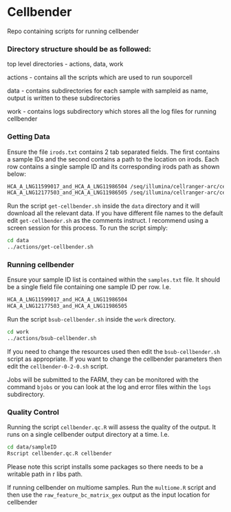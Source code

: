 # Cellbender
Repo containing scripts for running cellbender

### Directory structure should be as followed:

top level directories - actions, data, work

actions - contains all the scripts which are used to run souporcell

data - contains subdirectories for each sample with sampleid as name, output is written to these subdirectories

work - contains logs subdirectory which stores all the log files for running cellbender

### Getting Data

Ensure the file `irods.txt` contains 2 tab separated fields. The first contains a sample IDs and the second contains a path to the location on irods. 
Each row contains a single sample ID and its corresponding irods path as shown below:

```bash
HCA_A_LNG11599017_and_HCA_A_LNG11986504	/seq/illumina/cellranger-arc/cellranger-arc201_count_308b45a587ebfa6f443e3bb754bb625f
HCA_A_LNG12177503_and_HCA_A_LNG11986505	/seq/illumina/cellranger-arc/cellranger-arc201_count_aa07d3102ccae90a449dca434e47b104
```

Run the script `get-cellbender.sh` inside the `data` directory and it will download all the relevant data. If you have different file names to the default edit `get-cellbender.sh` as the comments instruct. I recommend using a screen session for this process.
To run the script simply:

```bash
cd data
../actions/get-cellbender.sh
```

### Running cellbender

Ensure your sample ID list is contained within the `samples.txt` file. It should be a single field file containing one sample ID per row. I.e.

```bash
HCA_A_LNG11599017_and_HCA_A_LNG11986504
HCA_A_LNG12177503_and_HCA_A_LNG11986505
```

Run the script `bsub-cellbender.sh` inside the `work` directory. 

```bash
cd work
../actions/bsub-cellbender.sh
```

If you need to change the resources used then edit the `bsub-cellbender.sh` script as appropriate. If you want to change the cellbender parameters
then edit the `cellbender-0-2-0.sh` script.

Jobs will be submitted to the FARM, they can be monitored with the command `bjobs` or you can look at the log and error files within the `logs` subdirectory.

### Quality Control

Running the script `cellbender.qc.R` will assess the quality of the output. It runs on a single cellbender output directory at a time. I.e.

```bash
cd data/sampleID
Rscript cellbender.qc.R cellbender
```

Please note this script installs some packages so there needs to be a writable path in r libs path.

If running cellbender on multiome samples. Run the `multiome.R` script and then use the `raw_feature_bc_matrix_gex` output as the input location for cellbender 
